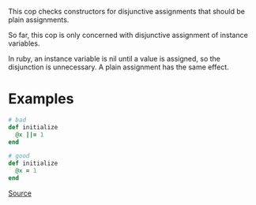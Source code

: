 
This cop checks constructors for disjunctive assignments that should
be plain assignments.

So far, this cop is only concerned with disjunctive assignment of
instance variables.

In ruby, an instance variable is nil until a value is assigned, so the
disjunction is unnecessary. A plain assignment has the same effect.

# Examples

```ruby
# bad
def initialize
  @x ||= 1
end

# good
def initialize
  @x = 1
end
```

[Source](http://www.rubydoc.info/gems/rubocop/RuboCop/Cop/Lint/DisjunctiveAssignmentInConstructor)